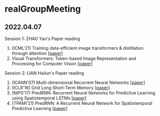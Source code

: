 # realGroupMeeting

## 2022.04.07
Session 1: ZHAO Yan's Paper reading 
1. (ICML'21) Training data-efficient image transformers & distillation through attention [[paper]](./paper/20220407/ZHAO_Yan/1_ICML21.pdf)
2. Visual Transformers: Token-based Image Representation and Processing for Computer Vision [[paper]](./paper/20220407/ZHAO_Yan/2.pdf)

Session 2: LIAN Hailun's Paper reading
1. (ICANN'07) Multi-dimensional Recurrent Neural Networks [[paper]](./paper/20220407/LIAN_Hailun/1_ICANN.pdf)  
2. (ICLR'16) Grid Long Short-Term Memory [[paper]](./paper/20220407/LIAN_Hailun/2_ICLR16_GRID-lstm.pdf)
3. (NIPS'17) PredRNN: Recurrent Neural Networks for Predictive Learning using Spatiotemporal LSTMs [[paper]](./paper/20220407/LIAN_Hailun/3_NIPS17_predrnn.pdf)
4. (TPAMI'21) PredRNN: A Recurrent Neural Network for Spatiotemporal Predictive Learning [[paper]](./paper/20220407/LIAN_Hailun/4_TPAMI21_predRNN-v2.pdf)


